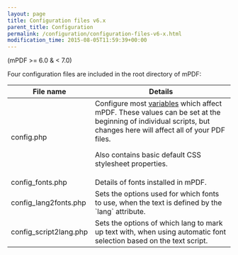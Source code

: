 ```yaml
---
layout: page
title: Configuration files v6.x
parent_title: Configuration
permalink: /configuration/configuration-files-v6-x.html
modification_time: 2015-08-05T11:59:39+00:00
---
```


(mPDF >= 6.0 & < 7.0)

Four configuration files are included in the root directory of mPDF:

<table class="table"> <thead>
<tr>
  <th>File name</th>
  <th>Details</th>
</tr>
</thead> <tbody>
<tr>
  <td><span class="filename">config.php</span></td>
  <td markdown="1">
  Configure most <a href="{{ "/configuration/configuration-variables.html" | prepend: site.baseurl }}">variables</a> which affect mPDF. These values can be set at the beginning of individual scripts, but changes here will affect all of your PDF files.
  
  Also contains basic default CSS stylesheet properties.
  </td>
</tr>
<tr>
  <td><span class="filename">config_fonts.php</span></td>
  <td>Details of fonts installed in mPDF.</td>
</tr>
<tr>
  <td><span class="filename"><span class="filename">config_lang2fonts.php </span></span></td>
  <td markdown="1">
  Sets the options used for which fonts to use, when the text is defined by the `lang` attribute.
  </td>
</tr>
<tr>
  <td><span class="filename">config_script2lang.php</span></td>
  <td>Sets the options of which lang to mark up text with, when using automatic font selection based on the text script.</td>
</tr>
</tbody> </table>

